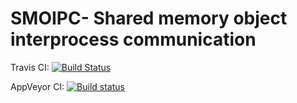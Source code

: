 # SMOIPC- Shared memory object interprocess communication
Travis CI: [![Build Status](https://travis-ci.com/CHChang810716/SMOIPC.svg?branch=master)](https://travis-ci.org/CHChang810716/SMOIPC)

AppVeyor CI: [![Build status](https://ci.appveyor.com/api/projects/status/0afgd54ycditvhkd?svg=true)](https://ci.appveyor.com/project/CHChang810716/SMOIPC)

